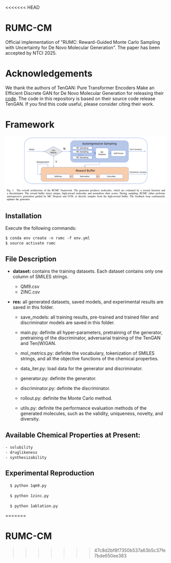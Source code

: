 <<<<<<< HEAD
# RUMC-CM
Official implementation of "RUMC: Reward-Guided Monte Carlo Sampling with Uncertainty for De Novo Molecular Generation".
The paper has been accepted by NTCI 2025. 

# Acknowledgements
We thank the authors of TenGAN: Pure Transformer Encoders Make an Efficient Discrete GAN for De Novo Molecular Generation for releasing their [code](https://github.com/naruto7283/TenGAN). The code in this repository is based on their source code release TenGAN. If you find this code useful, please consider citing their work.

# Framework
![Overview of RUMC](https://github.com/xulong0826/RUMC/blob/main/RUMC_overview.png)

## Installation
Execute the following commands:
```
$ conda env create -n rumc -f env.yml
$ source activate rumc
```

## File Description

  - **dataset:** contains the training datasets. Each dataset contains only one column of SMILES strings.
	  - QM9.csv
	  - ZINC.csv
   
  - **res:** all generated datasets, saved models, and experimental results are saved in this folder.
	- save_models: all training results, pre-trained and trained filler and discriminator models are saved in this folder.

	- main.py: definite all hyper-parameters, pretraining of the generator, pretraining of the discriminator, adversarial training of the TenGAN and Ten(W)GAN.
		
	- mol_metrics.py: definite the vocabulary, tokenization of SMILES strings, and all the objective functions of the chemical properties.	

	- data_iter.py: load data for the generator and discriminator.

	- generator.py: definite the generator.

	- discriminator.py: definite the discriminator.

	- rollout.py: definite the Monte Carlo method.

	- utils.py: definite the performance evaluation methods of the generated molecules, such as the validity, uniqueness, novelty, and diversity. 

## Available Chemical Properties at Present:
	- solubility
	- druglikeness
	- synthesizability
 
## Experimental Reproduction

```
  $ python 1qm9.py

  $ python 1zinc.py

  $ python 1ablation.py
```
=======
# RUMC-CM
>>>>>>> 47c8d2bf8f7350b537a63b5c37fe7bde650ee383
